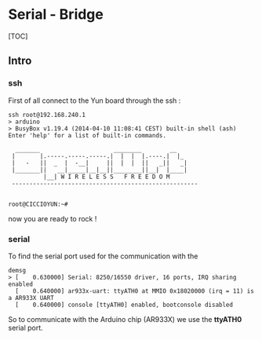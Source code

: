 Serial - Bridge 
===============
[TOC]

## Intro 


### ssh
First of all connect to the Yun board through the ssh : 

    ssh root@192.168.240.1
    > arduino 
    > BusyBox v1.19.4 (2014-04-10 11:08:41 CEST) built-in shell (ash)
    Enter 'help' for a list of built-in commands.
    
      _______                     ________        __
     |       |.-----.-----.-----.|  |  |  |.----.|  |_
     |   -   ||  _  |  -__|     ||  |  |  ||   _||   _|
     |_______||   __|_____|__|__||________||__|  |____|
              |__| W I R E L E S S   F R E E D O M
     -----------------------------------------------------
    
    
    root@CICCIOYUN:~# 
    
now you are ready to rock ! 

### serial 
To find the serial port used for the communication with the 

    demsg 
    > [    0.630000] Serial: 8250/16550 driver, 16 ports, IRQ sharing enabled
      [    0.640000] ar933x-uart: ttyATH0 at MMIO 0x18020000 (irq = 11) is a AR933X UART
      [    0.640000] console [ttyATH0] enabled, bootconsole disabled
      
  So to communicate with the Arduino chip (AR933X) we use the **ttyATH0** serial port. 
